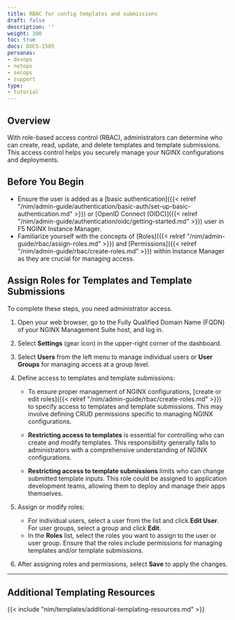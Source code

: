 ```yaml
---
title: RBAC for config templates and submissions
draft: false
description: ''
weight: 300
toc: true
docs: DOCS-1505
personas:
- devops
- netops
- secops
- support
type:
- tutorial
---
```


## Overview

With role-based access control (RBAC), administrators can determine who can create, read, update, and delete templates and template submissions. This access control helps you securely manage your NGINX configurations and deployments.

## Before You Begin

- Ensure the user is added as a [basic authentication]({{< relref "/nim/admin-guide/authentication/basic-auth/set-up-basic-authentication.md" >}}) or [OpenID Connect (OIDC)]({{< relref "/nim/admin-guide/authentication/oidc/getting-started.md" >}}) user in F5 NGINX Instance Manager.
- Familiarize yourself with the concepts of [Roles]({{< relref "/nim/admin-guide/rbac/assign-roles.md" >}}) and [Permissions]({{< relref "/nim/admin-guide/rbac/create-roles.md" >}}) within Instance Manager as they are crucial for managing access.

## Assign Roles for Templates and Template Submissions

To complete these steps, you need administrator access.

1. Open your web browser, go to the Fully Qualified Domain Name (FQDN) of your NGINX Management Suite host, and log in.

2. Select **Settings** (gear icon) in the upper-right corner of the dashboard.

3. Select **Users** from the left menu to manage individual users or **User Groups** for managing access at a group level.

4. Define access to templates and template submissions:
   - To ensure proper management of NGINX configurations, [create or edit roles]({{< relref "/nim/admin-guide/rbac/create-roles.md" >}}) to specify access to templates and template submissions. This may involve defining CRUD permissions specific to managing NGINX configurations.

   - **Restricting access to templates** is essential for controlling who can create and modify templates. This responsibility generally falls to administrators with a comprehensive understanding of NGINX configurations.

   - **Restricting access to template submissions** limits who can change submitted template inputs. This role could be assigned to application development teams, allowing them to deploy and manage their apps themselves.

5. Assign or modify roles:
   - For individual users, select a user from the list and click **Edit User**. For user groups, select a group and click **Edit**.
   - In the **Roles** list, select the roles you want to assign to the user or user group. Ensure that the roles include permissions for managing templates and/or template submissions.

6. After assigning roles and permissions, select **Save** to apply the changes.

---

## Additional Templating Resources

{{< include "nim/templates/additional-templating-resources.md" >}}

